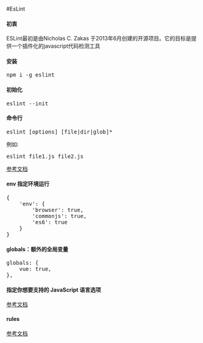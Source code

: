 #EsLint
#### 初衷
ESLint最初是由Nicholas C. Zakas 于2013年6月创建的开源项目。它的目标是提供一个插件化的javascript代码检测工具
#### 安装
<pre>npm i -g eslint</pre>
#### 初始化
<pre>eslint --init</pre>
#### 命令行
<pre>eslint [options] [file|dir|glob]*</pre>
例如:
<pre>eslint file1.js file2.js</pre>
[参考文档](http://eslint.cn/docs/user-guide/command-line-interface)
#### env 指定环境运行
<pre>{
    'env': {
        'browser': true,
        'commonjs': true,
        'es6': true
    }
}</pre>
#### globals：额外的全局变量
<pre>globals: {
    vue: true,
},</pre>
#### 指定你想要支持的 JavaScript 语言选项
[参考文档](http://eslint.cn/docs/user-guide/configuring)
#### rules
[参考文档](http://eslint.cn/docs/rules/)